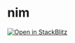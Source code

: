 # nim

[![Open in StackBlitz](https://developer.stackblitz.com/img/open_in_stackblitz.svg)](https://stackblitz.com/edit/nim)